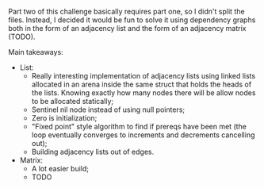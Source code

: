 Part two of this challenge basically requires part one, so I didn't split the files. Instead, I decided it would be fun to solve it using dependency graphs both in the form of an adjacency list and the form of an adjacency matrix (TODO). 

Main takeaways:
- List:
  - Really interesting implementation of adjacency lists using linked lists allocated in an arena inside the same struct that holds the heads of the lists. Knowing exactly how many nodes there will be allow nodes to be allocated statically;
  - Sentinel nil node instead of using null pointers;
  - Zero is initialization;
  - "Fixed point" style algorithm to find if prereqs have been met (the loop eventually converges to increments and decrements cancelling out);
  - Building adjacency lists out of edges.
- Matrix:
  - A lot easier build;
  - TODO
